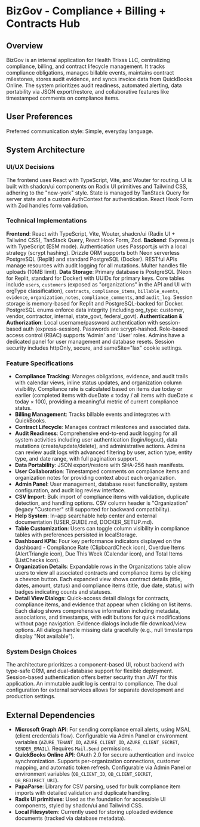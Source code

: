 # BizGov - Compliance + Billing + Contracts Hub

## Overview

BizGov is an internal application for Health Trixss LLC, centralizing compliance, billing, and contract lifecycle management. It tracks compliance obligations, manages billable events, maintains contract milestones, stores audit evidence, and syncs invoice data from QuickBooks Online. The system prioritizes audit readiness, automated alerting, data portability via JSON export/restore, and collaborative features like timestamped comments on compliance items.

## User Preferences

Preferred communication style: Simple, everyday language.

## System Architecture

### UI/UX Decisions

The frontend uses React with TypeScript, Vite, and Wouter for routing. UI is built with shadcn/ui components on Radix UI primitives and Tailwind CSS, adhering to the "new-york" style. State is managed by TanStack Query for server state and a custom AuthContext for authentication. React Hook Form with Zod handles form validation.

### Technical Implementations

**Frontend**: React with TypeScript, Vite, Wouter, shadcn/ui (Radix UI + Tailwind CSS), TanStack Query, React Hook Form, Zod.
**Backend**: Express.js with TypeScript (ESM mode). Authentication uses Passport.js with a local strategy (scrypt hashing). Drizzle ORM supports both Neon serverless PostgreSQL (Replit) and standard PostgreSQL (Docker). RESTful APIs manage resources with audit logging for all mutations. Multer handles file uploads (10MB limit).
**Data Storage**: Primary database is PostgreSQL (Neon for Replit, standard for Docker) with UUIDs for primary keys. Core tables include `users`, `customers` (exposed as "organizations" in the API and UI with orgType classification), `contracts`, `compliance_items`, `billable_events`, `evidence`, `organization_notes`, `compliance_comments`, and `audit_log`. Session storage is memory-based for Replit and PostgreSQL-backed for Docker. PostgreSQL enums enforce data integrity (including org_type: customer, vendor, contractor, internal, state_govt, federal_govt).
**Authentication & Authorization**: Local username/password authentication with session-based auth (express-session). Passwords are scrypt-hashed. Role-based access control (RBAC) supports 'Admin' and 'User' roles. Admins have a dedicated panel for user management and database resets. Session security includes httpOnly, secure, and sameSite="lax" cookie settings.

### Feature Specifications

*   **Compliance Tracking**: Manages obligations, evidence, and audit trails with calendar views, inline status updates, and organization column visibility. Compliance rate is calculated based on items due today or earlier (completed items with dueDate ≤ today / all items with dueDate ≤ today × 100), providing a meaningful metric of current compliance status.
*   **Billing Management**: Tracks billable events and integrates with QuickBooks.
*   **Contract Lifecycle**: Manages contract milestones and associated data.
*   **Audit Readiness**: Comprehensive end-to-end audit logging for all system activities including user authentication (login/logout), data mutations (create/update/delete), and administrative actions. Admins can review audit logs with advanced filtering by user, action type, entity type, and date range, with full pagination support.
*   **Data Portability**: JSON export/restore with SHA-256 hash manifests.
*   **User Collaboration**: Timestamped comments on compliance items and organization notes for providing context about each organization.
*   **Admin Panel**: User management, database reset functionality, system configuration, and audit log review interface.
*   **CSV Import**: Bulk import of compliance items with validation, duplicate detection, and handling options. CSV column header is "Organization" (legacy "Customer" still supported for backward compatibility).
*   **Help System**: In-app searchable help center and external documentation (USER_GUIDE.md, DOCKER_SETUP.md).
*   **Table Customization**: Users can toggle column visibility in compliance tables with preferences persisted in localStorage.
*   **Dashboard KPIs**: Four key performance indicators displayed on the dashboard - Compliance Rate (ClipboardCheck icon), Overdue Items (AlertTriangle icon), Due This Week (Calendar icon), and Total Items (ListChecks icon).
*   **Organization Details**: Expandable rows in the Organizations table allow users to view all associated contracts and compliance items by clicking a chevron button. Each expanded view shows contract details (title, dates, amount, status) and compliance items (title, due date, status) with badges indicating counts and statuses.
*   **Detail View Dialogs**: Quick-access detail dialogs for contracts, compliance items, and evidence that appear when clicking on list items. Each dialog shows comprehensive information including metadata, associations, and timestamps, with edit buttons for quick modifications without page navigation. Evidence dialogs include file download/view options. All dialogs handle missing data gracefully (e.g., null timestamps display "Not available").

### System Design Choices

The architecture prioritizes a component-based UI, robust backend with type-safe ORM, and dual-database support for flexible deployment. Session-based authentication offers better security than JWT for this application. An immutable audit log is central to compliance. The dual configuration for external services allows for separate development and production settings.

## External Dependencies

*   **Microsoft Graph API**: For sending compliance email alerts, using MSAL (client credentials flow). Configurable via Admin Panel or environment variables (`AZURE_TENANT_ID`, `AZURE_CLIENT_ID`, `AZURE_CLIENT_SECRET`, `SENDER_EMAIL`). Requires `Mail.Send` permissions.
*   **QuickBooks Online API**: OAuth 2.0 for secure authentication and invoice synchronization. Supports per-organization connections, customer mapping, and automatic token refresh. Configurable via Admin Panel or environment variables (`QB_CLIENT_ID`, `QB_CLIENT_SECRET`, `QB_REDIRECT_URI`).
*   **PapaParse**: Library for CSV parsing, used for bulk compliance item imports with detailed validation and duplicate handling.
*   **Radix UI primitives**: Used as the foundation for accessible UI components, styled by shadcn/ui and Tailwind CSS.
*   **Local Filesystem**: Currently used for storing uploaded evidence documents (tracked via database metadata).